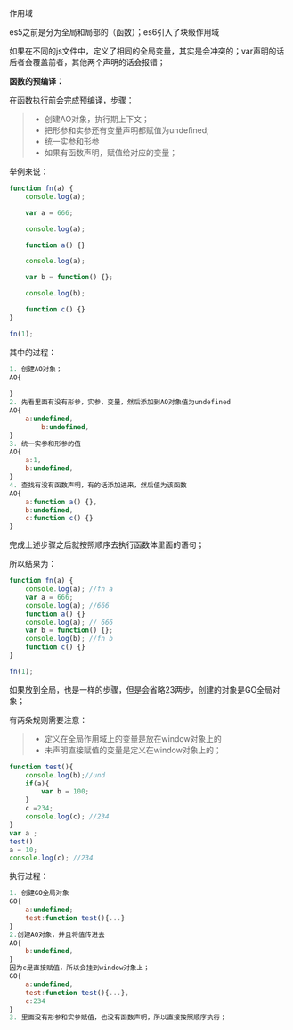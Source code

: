 作用域

  es5之前是分为全局和局部的（函数）；es6引入了块级作用域

如果在不同的js文件中，定义了相同的全局变量，其实是会冲突的；var声明的话后者会覆盖前者，其他两个声明的话会报错；

**函数的预编译：**

在函数执行前会完成预编译，步骤：

> * 创建AO对象，执行期上下文；
> * 把形参和实参还有变量声明都赋值为undefined;
> * 统一实参和形参
> * 如果有函数声明，赋值给对应的变量；

举例来说：

```javascript
function fn(a) {
    console.log(a);

    var a = 666;

    console.log(a);

    function a() {}

    console.log(a);

    var b = function() {};

    console.log(b);

    function c() {}
}

fn(1);
```

其中的过程：

```javascript
1. 创建AO对象；
AO{
    
}
2. 先看里面有没有形参，实参，变量，然后添加到AO对象值为undefined
AO{
    a:undefined,
        b:undefined,
}
3. 统一实参和形参的值
AO{
    a:1,
    b:undefined,
}
4. 查找有没有函数声明，有的话添加进来，然后值为该函数
AO{
    a:function a() {},
    b:undefined,
    c:function c() {}
}
```

完成上述步骤之后就按照顺序去执行函数体里面的语句；

所以结果为：

```javascript
function fn(a) {
    console.log(a); //fn a
    var a = 666;
    console.log(a); //666
    function a() {}
    console.log(a); // 666
    var b = function() {};
    console.log(b); //fn b
    function c() {}
}

fn(1);
```

如果放到全局，也是一样的步骤，但是会省略23两步，创建的对象是GO全局对象；

有两条规则需要注意：

> * 定义在全局作用域上的变量是放在window对象上的
> * 未声明直接赋值的变量是定义在window对象上的；

```javascript
function test(){
    console.log(b);//und
    if(a){
        var b = 100;
    }
    c =234;
    console.log(c); //234
}
var a ;
test()
a = 10;
console.log(c); //234
```

执行过程：

```javascript
1. 创建GO全局对象
GO{
    a:undefined;
    test:function test(){...}
}
2.创建AO对象，并且将值传进去
AO{
    b:undefined,
}
因为c是直接赋值，所以会挂到window对象上；
GO{
    a:undefined,
    test:function test(){...},
    c:234
}
3. 里面没有形参和实参赋值，也没有函数声明，所以直接按照顺序执行；
```

